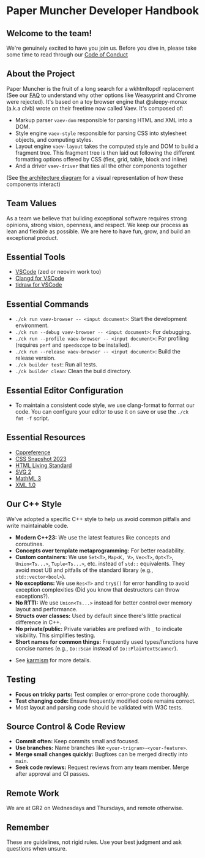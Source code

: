 # Paper Muncher Developer Handbook

## Welcome to the team!

We're genuinely excited to have you join us. Before you dive in, please take some time to read through our [Code of Conduct](https://www.contributor-covenant.org/version/2/1/code_of_conduct/)

## About the Project

Paper Muncher is the fruit of a long search for a wkhtmltopdf replacement (See our [FAQ](faq.md) to understand why other options like Weasyprint and Chrome were rejected). It's based on a toy browser engine that @sleepy-monax (a.k.a clvb) wrote on their freetime now called Vaev. It's composed of:
 - Markup parser `vaev-dom` responsible for parsing HTML and XML into a DOM.
 - Style engine `vaev-style` responsible for parsing CSS into stylesheet objects, and computing styles.
 - Layout engine `vaev-layout` takes the computed style and DOM to build a fragment tree. This fragment tree is then laid out following the different formatting options offered by CSS (flex, grid, table, block and inline)
 - And a driver `vaev-driver` that ties all the other components together

(See [the architecture diagram](../src/web/diagrams.tldr) for a visual representation of how these components interact)

## Team Values

As a team we believe that building exceptional software requires strong opinions, strong vision, openness, and respect. We keep our process as lean and flexible as possible. We are here to have fun, grow, and build an exceptional product.

## Essential Tools

* [VSCode](https://code.visualstudio.com/) (zed or neovim work too)
* [Clangd for VSCode](https://marketplace.visualstudio.com/items?itemName=llvm-vs-code-extensions.vscode-clangd)
* [tldraw for VSCode](https://marketplace.visualstudio.com/items?itemName=tldraw-org.tldraw-vscode)

## Essential Commands

* `./ck run vaev-browser -- <input document>`: Start the development environment.
* `./ck run --debug vaev-browser -- <input document>`: For debugging.
* `./ck run --profile vaev-browser -- <input document>`: For profiling (requires `perf` and `speedscope` to be installed).
* `./ck run --release vaev-browser -- <input document>`: Build the release version.
* `./ck builder test`: Run all tests.
* `./ck builder clean`: Clean the build directory.

## Essential Editor Configuration

* To maintain a consistent code style, we use clang-format to format our code. You can configure your editor to use it on save or use the `./ck fmt -f` script.

## Essential Resources

* [Cppreference](https://en.cppreference.com/w/)
* [CSS Snapshot 2023](https://www.w3.org/TR/CSS)
* [HTML Living Standard](https://html.spec.whatwg.org/multipage/)
* [SVG 2](https://www.w3.org/TR/SVG2/)
* [MathML 3](https://www.w3.org/TR/MathML3/)
* [XML 1.0](https://www.w3.org/TR/REC-xml/)

## Our C++ Style

We've adopted a specific C++ style to help us avoid common pitfalls and write maintainable code.

* **Modern C++23:** We use the latest features like concepts and coroutines.
* **Concepts over template metaprogramming:** For better readability.
* **Custom containers:** We use `Set<T>`, `Map<K, V>`, `Vec<T>`, `Opt<T>`, `Union<Ts...>`, `Tuple<Ts...>`, etc. instead of `std::` equivalents. They avoid most UB and pitfalls of the standard library (e.g., `std::vector<bool>`).
* **No exceptions:** We use `Res<T>` and `try$()` for error handling to avoid exception complexities (Did you know that destructors can throw exceptions?).
* **No RTTI:** We use `Union<Ts...>` instead for better control over memory layout and performance.
* **Structs over classes:** Used by default since there's little practical difference in C++.
* **No private/public:** Private variables are prefixed with `_` to indicate visibility. This simplifies testing.
* **Short names for common things:** Frequently used types/functions have concise names (e.g., `Io::Scan` instead of `Io::PlainTextScanner`).
- See [karmism](../src/libs/doc/karmism.md) for more details.

## Testing

* **Focus on tricky parts:** Test complex or error-prone code thoroughly.
* **Test changing code:** Ensure frequently modified code remains correct.
* Most layout and parsing code should be validated with W3C tests.

## Source Control & Code Review

* **Commit often:** Keep commits small and focused.
* **Use branches:** Name branches like `<your-trigram>-<your-feature>`.
* **Merge small changes quickly:** Bugfixes can be merged directly into `main`.
* **Seek code reviews:** Request reviews from any team member. Merge after approval and CI passes.

## Remote Work

We are at GR2 on Wednesdays and Thursdays, and remote otherwise.

## Remember

These are guidelines, not rigid rules. Use your best judgment and ask questions when unsure.

